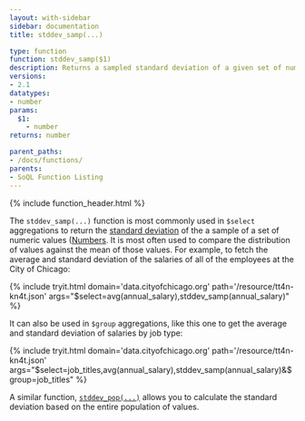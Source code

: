 ```yaml
---
layout: with-sidebar
sidebar: documentation
title: stddev_samp(...)

type: function
function: stddev_samp($1)
description: Returns a sampled standard deviation of a given set of numbers 
versions:
- 2.1
datatypes:
- number
params:
  $1:
    - number
returns: number

parent_paths: 
- /docs/functions/
parents: 
- SoQL Function Listing 
---
```


{% include function_header.html %}

The `stddev_samp(...)` function is most commonly used in `$select` aggregations to return the [standard deviation](https://en.wikipedia.org/wiki/Standard_deviation) of the a sample of a set of numeric values ([Numbers](/docs/datatypes/number.html). It is most often used to compare the distribution of values against the mean of those values. For example, to fetch the average and standard deviation of the salaries of all of the employees at the City of Chicago:

{% include tryit.html domain='data.cityofchicago.org' path='/resource/tt4n-kn4t.json' args="$select=avg(annual_salary),stddev_samp(annual_salary)" %}

It can also be used in `$group` aggregations, like this one to get the average and standard deviation of salaries by job type:

{% include tryit.html domain='data.cityofchicago.org' path='/resource/tt4n-kn4t.json' args="$select=job_titles,avg(annual_salary),stddev_samp(annual_salary)&$group=job_titles" %}

A similar function, [`stddev_pop(...)`](/docs/functions/stddev_pop.html) allows you to calculate the standard deviation based on the entire population of values.
